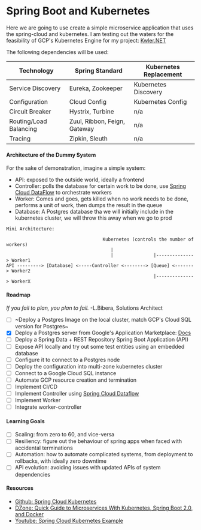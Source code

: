 # Spring Boot and Kubernetes
Here we are going to use create a simple microservice application that uses the spring-cloud and kubernetes. I am testing out the waters for the feasibility of GCP's Kubernetes Engine for my project: [Kwler.NET](https://github.com/kwler)

The following dependencies will be used:

| Technology              | Spring Standard               | Kubernetes Replacement  |
|-------------------------|-------------------------------|-------------------------|
| Service Discovery       | Eureka, Zookeeper             | Kubernetes Discovery    |
| Configuration           | Cloud Config                  | Kubernetes Config       |
| Circuit Breaker         | Hystrix, Turbine              | n/a                     |
| Routing/Load Balancing  | Zuul, Ribbon, Feign, Gateway  | n/a                     |
| Tracing                 | Zipkin, Sleuth                | n/a                     |

#### Architecture of the Dummy System
For the sake of demonstration, imagine a simple system:
- API: exposed to the outside world, ideally a frontend
- Controller: polls the database for certain work to be done, use [Spring Cloud DataFlow](https://cloud.spring.io/spring-cloud-dataflow/) to orchestrate workers
- Worker: Comes and goes, gets killed when no work needs to be done, performs a unit of work, then dumps the result in the queue
- Database: A Postgres database tha we will initially include in the kubernetes cluster, we will throw this away when we go to prod 
```
Mini Architecture:

                                    Kubernetes (controls the number of workers)
                                       |
                                       |               |--------------> Worker1
API ---------> [Database] <-----Controller <--------> [Queue] <-------> Worker2
                                                       |--------------> WorkerX
```

#### Roadmap
*If you fail to plan, you plan to fail.* -L.Bibera, Solutions Architect

- [ ] ~Deploy a Postgres Image on the local cluster, match GCP's Cloud SQL version for Postgres~
- [x] Deploy a Postgres server from Google's Application Marketplace: [Docs](https://github.com/GoogleCloudPlatform/click-to-deploy/blob/master/k8s/postgresql/README.md)
- [ ] Deploy a Spring Data + REST Repository Spring Boot Application (API)
- [ ] Expose API locally and try out some test entities using an embedded database
- [ ] Configure it to connect to a Postgres node
- [ ] Deploy the configuration into multi-zone kubernetes cluster
- [ ] Connect to a Google Cloud SQL instance
- [ ] Automate GCP resource creation and termination
- [ ] Implement CI/CD
- [ ] Implement Controller using [Spring Cloud Dataflow](https://cloud.spring.io/spring-cloud-dataflow/)
- [ ] Implement Worker
- [ ] Integrate worker-controller

#### Learning Goals
- [ ] Scaling: from zero to 60, and vice-versa
- [ ] Resiliency: figure out the behaviour of spring apps when faced with accidental terminations
- [ ] Automation: how to automate complicated systems, from deployment to rollbacks, with ideally zero downtime
- [ ] API evolution: avoiding issues with updated APIs of system dependencies

#### Resources
- [Github: Spring Cloud Kubernetes](https://github.com/spring-cloud/spring-cloud-kubernetes)
- [DZone: Quick Guide to Microservices With Kubernetes, Spring Boot 2.0, and Docker](https://dzone.com/articles/quick-guide-to-microservices-with-kubernetes-sprin)
- [Youtube: Spring Cloud Kubernetes Example](https://www.youtube.com/watch?v=EWcgTub32dw&t=135s)
